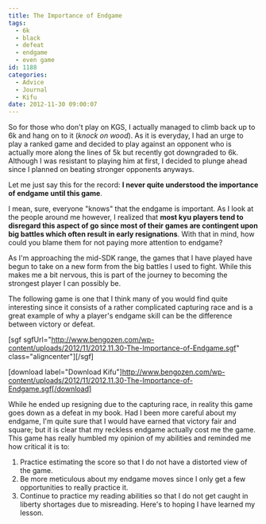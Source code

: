 ```yaml
---
title: The Importance of Endgame
tags:
  - 6k
  - black
  - defeat
  - endgame
  - even game
id: 1188
categories:
  - Advice
  - Journal
  - Kifu
date: 2012-11-30 09:00:07
---
```


So for those who don't play on KGS, I actually managed to climb back up to 6k and hang on to it (*knock on wood*). As it is everyday, I had an urge to play a ranked game and decided to play against an opponent who is actually more along the lines of 5k but recently got downgraded to 6k. Although I was resistant to playing him at first, I decided to plunge ahead since I planned on beating stronger opponents anyways.

Let me just say this for the record: **I never quite understood the importance of endgame until this game**.

I mean, sure, everyone "knows" that the endgame is important. As I look at the people around me however, I realized that **most kyu players tend to disregard this aspect of go since most of their games are contingent upon big battles which often result in early resignations**. With that in mind, how could you blame them for not paying more attention to endgame?

As I'm approaching the mid-SDK range, the games that I have played have begun to take on a new form from the big battles I used to fight. While this makes me a bit nervous, this is part of the journey to becoming the strongest player I can possibly be.

The following game is one that I think many of you would find quite interesting since it consists of a rather complicated capturing race and is a great example of why a player's endgame skill can be the difference between victory or defeat.

[sgf sgfUrl="http://www.bengozen.com/wp-content/uploads/2012/11/2012.11.30-The-Importance-of-Endgame.sgf" class="aligncenter"][/sgf]

[download label="Download Kifu"]http://www.bengozen.com/wp-content/uploads/2012/11/2012.11.30-The-Importance-of-Endgame.sgf[/download]

While he ended up resigning due to the capturing race, in reality this game goes down as a defeat in my book. Had I been more careful about my endgame, I'm quite sure that I would have earned that victory fair and square; but it is clear that my reckless endgame actually cost me the game. This game has really humbled my opinion of my abilities and reminded me how critical it is to:

1.  Practice estimating the score so that I do not have a distorted view of the game.
2.  Be more meticulous about my endgame moves since I only get a few opportunities to really practice it.
3.  Continue to practice my reading abilities so that I do not get caught in liberty shortages due to misreading.
Here's to hoping I have learned my lesson.